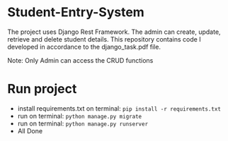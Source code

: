 # Student-Entry-System
The project  uses Django Rest Framework. The admin can create, update, retrieve and delete student details. This repository contains code I developed in accordance to the django_task.pdf file.

Note: Only Admin can access the CRUD functions

# Run project

- install requirements.txt on terminal: `pip install -r requirements.txt`
- run on terminal: `python manage.py migrate`
- run on terminal: `python manage.py runserver`
- All Done
